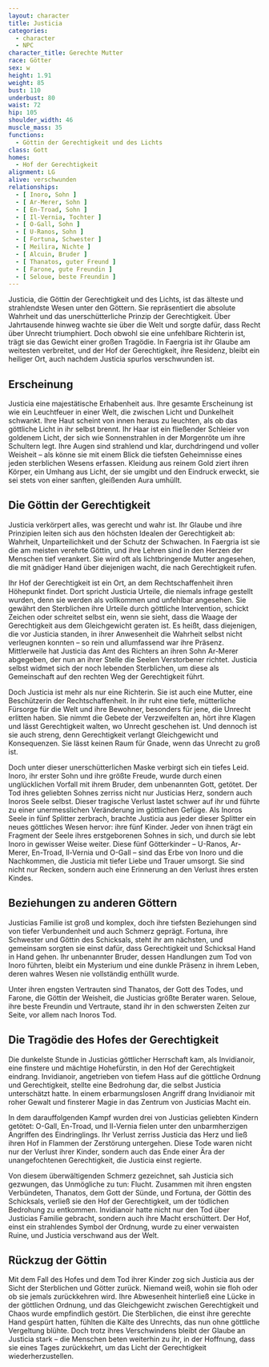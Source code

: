 ```yaml
---
layout: character
title: Justicia
categories:
  - character
  - NPC
character_title: Gerechte Mutter
race: Götter
sex: w
height: 1.91
weight: 85
bust: 110
underbust: 80
waist: 72
hip: 105
shoulder_width: 46
muscle_mass: 35
functions:
  - Göttin der Gerechtigkeit und des Lichts
class: Gott
homes:
  - Hof der Gerechtigkeit
alignment: LG
alive: verschwunden
relationships:
  - [ Inoro, Sohn ]
  - [ Ar-Merer, Sohn ]
  - [ En-Troad, Sohn ]
  - [ Il-Vernia, Tochter ]
  - [ O-Gall, Sohn ]
  - [ U-Ranos, Sohn ]
  - [ Fortuna, Schwester ]
  - [ Meilira, Nichte ]
  - [ Alcuin, Bruder ]
  - [ Thanatos, guter Freund ]
  - [ Farone, gute Freundin ]
  - [ Seloue, beste Freundin ]
---
```


Justicia, die Göttin der Gerechtigkeit und des Lichts, ist das älteste und strahlendste Wesen unter den Göttern. Sie
repräsentiert die absolute Wahrheit und das unerschütterliche Prinzip der Gerechtigkeit. Über Jahrtausende hinweg wachte
sie über die Welt und sorgte dafür, dass Recht über Unrecht triumphiert. Doch obwohl sie eine unfehlbare Richterin ist,
trägt sie das Gewicht einer großen Tragödie. In Faergria ist ihr Glaube am weitesten verbreitet, und der Hof der
Gerechtigkeit, ihre Residenz, bleibt ein heiliger Ort, auch nachdem Justicia spurlos verschwunden ist.

<!--more-->

## Erscheinung

Justicia eine majestätische Erhabenheit aus. Ihre gesamte Erscheinung ist wie ein Leuchtfeuer in einer Welt, die
zwischen Licht und Dunkelheit schwankt. Ihre Haut scheint von innen heraus zu leuchten, als ob das göttliche Licht in
ihr selbst brennt. Ihr Haar ist ein fließender Schleier von goldenem Licht, der sich wie Sonnenstrahlen in der
Morgenröte um ihre Schultern legt. Ihre Augen sind strahlend und klar, durchdringend und voller Weisheit – als könne sie
mit einem Blick die tiefsten Geheimnisse eines jeden sterblichen Wesens erfassen. Kleidung aus reinem Gold ziert ihren
Körper, ein Umhang aus Licht, der sie umgibt und den Eindruck erweckt, sie sei stets von einer sanften,
gleißenden Aura umhüllt.

## Die Göttin der Gerechtigkeit

Justicia verkörpert alles, was gerecht und wahr ist. Ihr Glaube und ihre Prinzipien leiten sich aus den höchsten Idealen
der Gerechtigkeit ab: Wahrheit, Unparteilichkeit und der Schutz der Schwachen. In Faergria ist sie die am meisten
verehrte Göttin, und ihre Lehren sind in den Herzen der Menschen tief verankert. Sie wird oft als lichtbringende Mutter
angesehen, die mit gnädiger Hand über diejenigen wacht, die nach Gerechtigkeit rufen.

Ihr Hof der Gerechtigkeit ist ein Ort, an dem Rechtschaffenheit ihren Höhepunkt findet. Dort spricht Justicia
Urteile, die niemals infrage gestellt wurden, denn sie werden als vollkommen und unfehlbar angesehen. Sie gewährt den
Sterblichen ihre Urteile durch göttliche Intervention, schickt Zeichen oder schreitet selbst ein, wenn sie sieht, dass
die Waage der Gerechtigkeit aus dem Gleichgewicht geraten ist. Es heißt, dass diejenigen, die vor Justicia standen, in
ihrer Anwesenheit die Wahrheit selbst nicht verleugnen konnten – so rein und allumfassend war ihre Präsenz. Mittlerweile
hat Justicia das Amt des Richters an ihren Sohn Ar-Merer abgegeben, der nun an ihrer Stelle die Seelen Verstorbener
richtet. Justicia selbst widmet sich der noch lebenden Sterblichen, um diese als Gemeinschaft auf den rechten Weg der
Gerechtigkeit führt.

Doch Justicia ist mehr als nur eine Richterin. Sie ist auch eine Mutter, eine Beschützerin der Rechtschaffenheit. In ihr
ruht eine tiefe, mütterliche Fürsorge für die Welt und ihre Bewohner, besonders für jene, die Unrecht erlitten haben.
Sie nimmt die Gebete der Verzweifelten an, hört ihre Klagen und lässt Gerechtigkeit walten, wo Unrecht geschehen ist.
Und dennoch ist sie auch streng, denn Gerechtigkeit verlangt Gleichgewicht und Konsequenzen. Sie lässt keinen Raum für
Gnade, wenn das Unrecht zu groß ist.

Doch unter dieser unerschütterlichen Maske verbirgt sich ein tiefes Leid. Inoro, ihr erster Sohn und ihre größte Freude,
wurde durch einen unglücklichen Vorfall mit ihrem Bruder, dem unbenannten Gott, getötet. Der Tod ihres geliebten Sohnes
zerriss nicht nur Justicias Herz, sondern auch Inoros Seele selbst. Dieser tragische Verlust lastet schwer auf ihr und
führte zu einer unermesslichen Veränderung im göttlichen Gefüge. Als Inoros Seele in fünf Splitter zerbrach, brachte
Justicia aus jeder dieser Splitter ein neues göttliches Wesen hervor: ihre fünf Kinder. Jeder von ihnen trägt ein
Fragment der Seele ihres erstgeborenen Sohnes in sich, und durch sie lebt Inoro in gewisser Weise weiter. Diese fünf
Götterkinder – U-Ranos, Ar-Merer, En-Troad, Il-Vernia und O-Gall – sind das Erbe von Inoro und die Nachkommen, die
Justicia mit tiefer Liebe und Trauer umsorgt. Sie sind nicht nur Recken, sondern auch eine Erinnerung an den Verlust
ihres ersten Kindes.

## Beziehungen zu anderen Göttern

Justicias Familie ist groß und komplex, doch ihre tiefsten Beziehungen sind von tiefer Verbundenheit und auch Schmerz
geprägt. Fortuna, ihre Schwester und Göttin des Schicksals, steht ihr am nächsten, und gemeinsam sorgten sie einst
dafür, dass Gerechtigkeit und Schicksal Hand in Hand gehen. Ihr unbenannter Bruder, dessen Handlungen zum Tod von Inoro
führten, bleibt ein Mysterium und eine dunkle Präsenz in ihrem Leben, deren wahres Wesen nie vollständig enthüllt wurde.

Unter ihren engsten Vertrauten sind Thanatos, der Gott des Todes, und Farone, die Göttin der Weisheit, die Justicias
größte Berater waren. Seloue, ihre beste Freundin und Vertraute, stand ihr in den schwersten Zeiten zur Seite, vor allem
nach Inoros Tod.

## Die Tragödie des Hofes der Gerechtigkeit

Die dunkelste Stunde in Justicias göttlicher Herrschaft kam, als Invidianoir, eine finstere und mächtige Hohefürstin, in
den Hof der Gerechtigkeit eindrang. Invidianoir, angetrieben von tiefem Hass auf die göttliche Ordnung und
Gerechtigkeit, stellte eine Bedrohung dar, die selbst Justicia unterschätzt hatte. In einem erbarmungslosen Angriff
drang Invidianoir mit roher Gewalt und finsterer Magie in das Zentrum von Justicias Macht ein.

In dem darauffolgenden Kampf wurden drei von Justicias geliebten Kindern getötet: O-Gall, En-Troad, und Il-Vernia fielen
unter den unbarmherzigen Angriffen des Eindringlings. Ihr Verlust zerriss Justicia das Herz und ließ ihren Hof in
Flammen der Zerstörung untergehen. Diese Tode waren nicht nur der Verlust ihrer Kinder, sondern auch das Ende einer Ära
der unangefochtenen Gerechtigkeit, die Justicia einst regierte.

Von diesem überwältigenden Schmerz gezeichnet, sah Justicia sich gezwungen, das Unmögliche zu tun: Flucht. Zusammen mit
ihren engsten Verbündeten, Thanatos, dem Gott der Sünde, und Fortuna, der Göttin des Schicksals, verließ sie den Hof der
Gerechtigkeit, um der tödlichen Bedrohung zu entkommen. Invidianoir hatte nicht nur den Tod über Justicias Familie
gebracht, sondern auch ihre Macht erschüttert. Der Hof, einst ein strahlendes Symbol der Ordnung, wurde zu einer
verwaisten Ruine, und Justicia verschwand aus der Welt.

## Rückzug der Göttin

Mit dem Fall des Hofes und dem Tod ihrer Kinder zog sich Justicia aus der Sicht der Sterblichen und Götter zurück.
Niemand weiß, wohin sie floh oder ob sie jemals zurückkehren wird. Ihre Abwesenheit hinterließ eine Lücke in der
göttlichen Ordnung, und das Gleichgewicht zwischen Gerechtigkeit und Chaos wurde empfindlich gestört. Die Sterblichen,
die einst ihre gerechte Hand gespürt hatten, fühlten die Kälte des Unrechts, das nun ohne göttliche Vergeltung blühte.
Doch trotz ihres Verschwindens bleibt der Glaube an Justicia stark – die Menschen beten weiterhin zu ihr, in der
Hoffnung, dass sie eines Tages zurückkehrt, um das Licht der Gerechtigkeit wiederherzustellen.